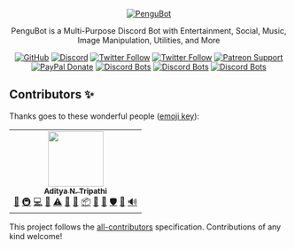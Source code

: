 <div align="center">

[![PenguBot](https://i.imgur.com/z9QLiev.png)](https://pengubot.com)

PenguBot is a Multi-Purpose Discord Bot with Entertainment, Social, Music, Image Manipulation, Utilities, and More

[![GitHub](https://img.shields.io/github/license/pengubot/bot?logo=github&style=flat-square)](https://github.com/pengubot/bot/blob/master/LICENSE.md)
[![Discord](https://img.shields.io/discord/303195322514014210?color=697EC4&label=Discord&logo=discord&logoColor=FDFEFE&style=flat-square)](https://pengubot.com/support)
[![Twitter Follow](https://img.shields.io/twitter/follow/adityatripathid?label=Follow%20@adityatripathid&logo=twitter&colorB=1DA1F2&style=flat-square)](https://twitter.com/adityatripathid/follow)
[![Twitter Follow](https://img.shields.io/twitter/follow/PenguBot?label=Follow%20@PenguBot&logo=twitter&colorB=1DA1F2&style=flat-square)](https://twitter.com/PenguBot/follow)
[![Patreon Support](https://img.shields.io/badge/patreon-donate-brightgreen.svg?label=Support%20on%20Patreon&logo=patreon&colorB=F96854&style=flat-square&link=https://patreon.com/PenguBot)](https://patreon.com/PenguBot)
[![PayPal Donate](https://img.shields.io/badge/paypal-donate-brightgreen.svg?label=Donate%20with%20Paypal&logo=paypal&colorB=00457C&style=flat-square&link=https://paypal.me/adityatripathid)](https://paypal.me/adityatripathid)
[![Discord Bots](https://top.gg/api/widget/servers/303181184718995457.svg)](https://pengubot.com)
[![Discord Bots](https://top.gg/api/widget/status/303181184718995457.svg)](https://pengubot.com)
[![Discord Bots](https://top.gg/api/widget/upvotes/303181184718995457.svg)](https://top.gg/bot/303181184718995457/vote)
</div>


## Contributors ✨

Thanks goes to these wonderful people ([emoji key](https://allcontributors.org/docs/en/emoji-key)):

<!-- ALL-CONTRIBUTORS-LIST:START - Do not remove or modify this section -->
<!-- prettier-ignore-start -->
<!-- markdownlint-disable -->
<table>
  <tr>
    <td align="center"><a href="http://www.adityatd.me/"><img src="https://avatars0.githubusercontent.com/u/9266227?v=4?s=100" width="100px;" alt=""/><br /><sub><b>Aditya N. Tripathi</b></sub></a><br /><a href="#design-AdityaTD" title="Design">🎨</a> <a href="#infra-AdityaTD" title="Infrastructure (Hosting, Build-Tools, etc)">🚇</a> <a href="https://github.com/PenguBot/@pengubot/bot/commits?author=AdityaTD" title="Code">💻</a> <a href="#projectManagement-AdityaTD" title="Project Management">📆</a> <a href="https://github.com/PenguBot/@pengubot/bot/commits?author=AdityaTD" title="Tests">⚠️</a> <a href="https://github.com/PenguBot/@pengubot/bot/commits?author=AdityaTD" title="Documentation">📖</a> <a href="#ideas-AdityaTD" title="Ideas, Planning, & Feedback">🤔</a> <a href="#platform-AdityaTD" title="Packaging/porting to new platform">📦</a> <a href="https://github.com/PenguBot/@pengubot/bot/pulls?q=is%3Apr+reviewed-by%3AAdityaTD" title="Reviewed Pull Requests">👀</a> <a href="#question-AdityaTD" title="Answering Questions">💬</a> <a href="#security-AdityaTD" title="Security">🛡️</a> <a href="https://github.com/PenguBot/@pengubot/bot/issues?q=author%3AAdityaTD" title="Bug reports">🐛</a> <a href="#audio-AdityaTD" title="Audio">🔊</a></td>
  </tr>
</table>

<!-- markdownlint-enable -->
<!-- prettier-ignore-end -->
<!-- ALL-CONTRIBUTORS-LIST:END -->

This project follows the [all-contributors](https://github.com/all-contributors/all-contributors) specification. Contributions of any kind welcome!